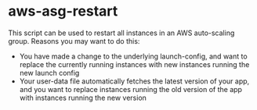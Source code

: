 aws-asg-restart
===============

This script can be used to restart all instances in an AWS auto-scaling group.  Reasons you may want to do this:
* You have made a change to the underlying launch-config, and want to replace the currently running instances with new instances running the new launch config
* Your user-data file automatically fetches the latest version of your app, and you want to replace instances running the old version of the app with instances running the new version
